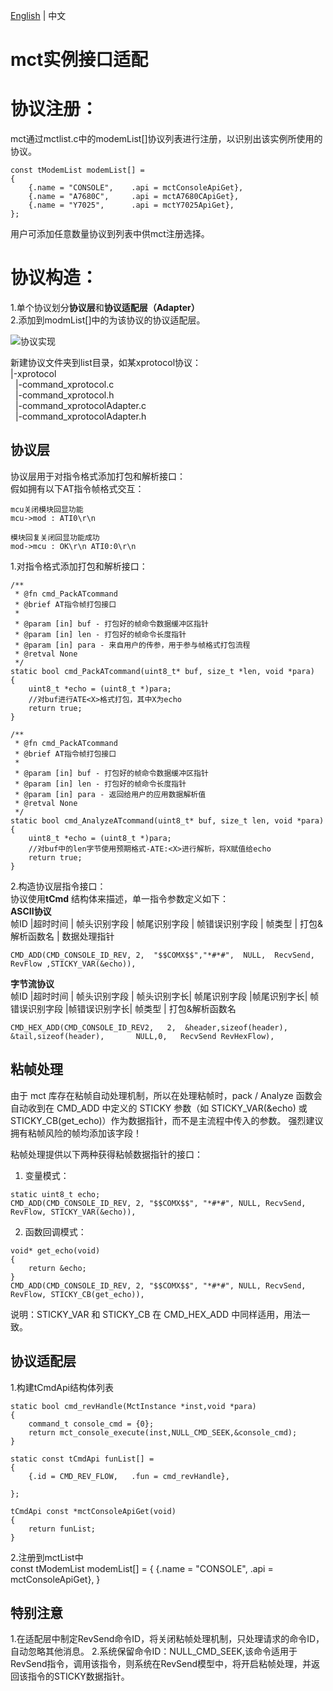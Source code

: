[English](list.en.md) | 中文

# mct实例接口适配
# 协议注册：
mct通过mctlist.c中的modemList[]协议列表进行注册，以识别出该实例所使用的协议。
```
const tModemList modemList[] =
{
    {.name = "CONSOLE",    .api = mctConsoleApiGet},
    {.name = "A7680C",     .api = mctA7680CApiGet},
    {.name = "Y7025",      .api = mctY7025ApiGet},
};
```
用户可添加任意数量协议到列表中供mct注册选择。
# 协议构造：
1.单个协议划分**协议层**和**协议适配层（Adapter）**  
2.添加到modmList[]中的为该协议的协议适配层。


![协议实现](../document/mctlist.svg)

新建协议文件夹到list目录，如某xprotocol协议：  
|-xprotocol  
&nbsp;&nbsp;|-command_xprotocol.c  
&nbsp;&nbsp;|-command_xprotocol.h  
&nbsp;&nbsp;|-command_xprotocolAdapter.c  
&nbsp;&nbsp;|-command_xprotocolAdapter.h  

## 协议层
协议层用于对指令格式添加打包和解析接口：  
假如拥有以下AT指令帧格式交互：
```
mcu关闭模块回显功能
mcu->mod : ATI0\r\n 

模块回复关闭回显功能成功
mod->mcu : OK\r\n ATI0:0\r\n
```

1.对指令格式添加打包和解析接口：
```
/**
 * @fn cmd_PackATcommand
 * @brief AT指令帧打包接口
 * 
 * @param [in] buf - 打包好的帧命令数据缓冲区指针
 * @param [in] len - 打包好的帧命令长度指针
 * @param [in] para - 来自用户的传参，用于参与帧格式打包流程
 * @retval None
 */
static bool cmd_PackATcommand(uint8_t* buf, size_t *len, void *para)
{
    uint8_t *echo = (uint8_t *)para;
    //对buf进行ATE<X>格式打包，其中X为echo
    return true;
}
```
```
/**
 * @fn cmd_PackATcommand
 * @brief AT指令帧打包接口
 * 
 * @param [in] buf - 打包好的帧命令数据缓冲区指针
 * @param [in] len - 打包好的帧命令长度指针
 * @param [in] para - 返回给用户的应用数据解析值
 * @retval None
 */
static bool cmd_AnalyzeATcommand(uint8_t* buf, size_t len, void *para)
{
    uint8_t *echo = (uint8_t *)para;
    //对buf中的len字节使用预期格式-ATE:<X>进行解析，将X赋值给echo
    return true;
}
```
2.构造协议层指令接口：  
协议使用**tCmd** 结构体来描述，单一指令参数定义如下：  
**ASCII协议**  
帧ID |超时时间 | 帧头识别字段 | 帧尾识别字段 | 帧错误识别字段 | 帧类型 | 打包&解析函数名  | 数据处理指针

```
CMD_ADD(CMD_CONSOLE_ID_REV, 2,  "$$COMX$$","*#*#",  NULL,  RecvSend,  RevFlow ,STICKY_VAR(&echo)),
```
**字节流协议**  
帧ID |超时时间 | 帧头识别字段 | 帧头识别字长| 帧尾识别字段 |帧尾识别字长| 帧错误识别字段 |帧错误识别字长| 帧类型 | 打包&解析函数名
```
CMD_HEX_ADD(CMD_CONSOLE_ID_REV2,   2,  &header,sizeof(header),      &tail,sizeof(header),       NULL,0,   RecvSend RevHexFlow),
```

## 粘帧处理
由于 mct 库存在粘帧自动处理机制，所以在处理粘帧时，pack / Analyze 函数会自动收到在 CMD_ADD 中定义的 STICKY 参数（如 STICKY_VAR(&echo) 或 STICKY_CB(get_echo)）作为数据指针，而不是主流程中传入的参数。
强烈建议拥有粘帧风险的帧均添加该字段！

粘帧处理提供以下两种获得粘帧数据指针的接口：

1. 变量模式：
```
static uint8_t echo;
CMD_ADD(CMD_CONSOLE_ID_REV, 2, "$$COMX$$", "*#*#", NULL, RecvSend, RevFlow, STICKY_VAR(&echo)),
```

2. 函数回调模式：
```
void* get_echo(void)
{
    return &echo;
}
CMD_ADD(CMD_CONSOLE_ID_REV, 2, "$$COMX$$", "*#*#", NULL, RecvSend, RevFlow, STICKY_CB(get_echo)),
```

说明：STICKY_VAR 和 STICKY_CB 在 CMD_HEX_ADD 中同样适用，用法一致。

## 协议适配层
1.构建tCmdApi结构体列表  
```
static bool cmd_revHandle(MctInstance *inst,void *para)
{
    command_t console_cmd = {0};
    return mct_console_execute(inst,NULL_CMD_SEEK,&console_cmd);
}

static const tCmdApi funList[] =
{
    {.id = CMD_REV_FLOW,   .fun = cmd_revHandle},
        
};

tCmdApi const *mctConsoleApiGet(void)
{
    return funList;
}
```
2.注册到mctList中  
const tModemList modemList[] =
    {
        {.name = "CONSOLE",    .api = mctConsoleApiGet},
    }

## 特别注意
1.在适配层中制定RevSend命令ID，将关闭粘帧处理机制，只处理请求的命令ID，自动忽略其他消息。
2.系统保留命令ID：NULL_CMD_SEEK,该命令适用于RevSend指令，调用该指令，则系统在RevSend模型中，将开启粘帧处理，并返回该指令的STICKY数据指针。